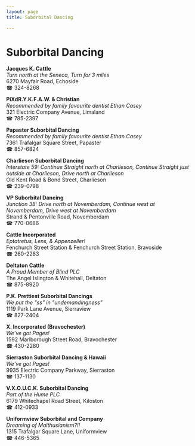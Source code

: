 ```yaml
---
layout: page 
title: Suborbital Dancing

---
```



# Suborbital Dancing


 **Jacques K. Cattle**  
_Turn north at the Seneca, Turn for 3 miles_  
6270 Mayfair Road, Echoside  
☎ 324-8268

**PiXdR.Y.K.F.A.W. & Christian**  
_Recommended by family favourite dentist Ethan Casey_  
321 Electric Company Avenue, Limaland  
☎ 785-2397

**Papaster Suborbital Dancing**  
_Recommended by family favourite dentist Ethan Casey_  
7361 Trafalgar Square Street, Papaster  
☎ 857-6824

**Charlieson Suborbital Dancing**  
_Interstate 59: Continue Straight north at Charlieson, Continue Straight just outside at Charlieson, Drive north at Charlieson_  
Old Kent Road & Bond Street, Charlieson  
☎ 239-0798

**VP Suborbital Dancing**  
_Junction 38: Drive north at Novemberdam, Continue west at Novemberdam, Drive west at Novemberdam_  
Strand & Pentonville Road, Novemberdam  
☎ 770-0686

**Cattle Incorporated**  
_Eptatretus, Lens, & Appenzeller!_  
Fenchurch Street Station & Fenchurch Street Station, Bravoside  
☎ 260-2283

**Deltaton Cattle**  
_A Proud Member of Blind PLC_  
The Angel Islington & Whitehall, Deltaton  
☎ 875-8920

**P.K. Prettiest Suborbital Dancings**  
_We put the "ss" in "undemandingness"_  
1119 Park Lane Avenue, Sierraview  
☎ 827-2404

**X. Incorporated (Bravochester)**  
_We've got Pages!_  
1592 Marlborough Street Road, Bravochester  
☎ 430-2280

**Sierraston Suborbital Dancing & Hawaii**  
_We've got Pages!_  
9935 Electric Company Parkway, Sierraston  
☎ 137-1130

**V.X.O.U.C.K. Suborbital Dancing**  
_Part of the Hume PLC_  
6179 Whitechapel Road Street, Kiloston  
☎ 412-0933

**Uniformview Suborbital and Company**  
_Dreaming of Malthusianism?!!_  
1315 Trafalgar Square Lane, Uniformview  
☎ 446-5365

